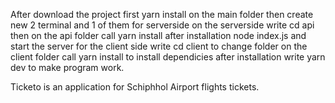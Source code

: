 After download the project first yarn install on the main folder then create new 2 terminal and 1 of them for serverside on the serverside write cd api then 
on the api folder call yarn install after installation node index.js and start the server for the client side write cd client to change folder 
on the client folder call yarn install to install dependicies after installation write yarn dev to make program work.

Ticketo is an application for Schiphhol Airport flights tickets.
